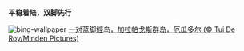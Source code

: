 
**平稳着陆，双脚先行**

![bing-wallpaper](https://www.bing.com/th?id=OHR.BoobyDarwinDay_ZH-CN9917306809_1920x1080.jpg)
[一对蓝脚鲣鸟，加拉帕戈斯群岛，厄瓜多尔 (© Tui De Roy/Minden Pictures)](https://www.bing.com/search?q=%E8%93%9D%E8%84%9A%E9%B2%A3%E9%B8%9F&amp;form=hpcapt&amp;mkt=zh-cn)
  